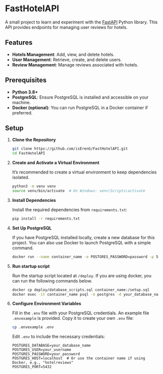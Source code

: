 # FastHotelAPI

A small project to learn and experiment with the [FastAPI](https://fastapi.tiangolo.com/) Python library. This API provides endpoints for managing user reviews for hotels.

## Features

- **Hotels Management**: Add, view, and delete hotels.
- **User Management**: Retrieve, create, and delete users.
- **Review Management**: Manage reviews associated with hotels.

## Prerequisites

- **Python 3.8+**
- **PostgreSQL**: Ensure PostgreSQL is installed and accessible on your machine.
- **Docker (optional)**: You can run PostgreSQL in a Docker container if preferred.

## Setup

1. **Clone the Repository**

   ```bash
   git clone https://github.com/isErenG/FastHotelAPI.git
   cd FastHotelAPI
   ```

2. **Create and Activate a Virtual Environment**

   It’s recommended to create a virtual environment to keep dependencies isolated.

   ```bash
   python3 -m venv venv
   source venv/bin/activate  # On Windows: venv\Scripts\activate
   ```

3. **Install Dependencies**

   Install the required dependencies from `requirements.txt`:

   ```bash
   pip install -r requirements.txt
   ```

4. **Set Up PostgreSQL**

   If you have PostgreSQL installed locally, create a new database for this project. You can also use Docker to launch PostgreSQL with a simple command.

   ```bash
   docker run --name container_name -e POSTGRES_PASSWORD=password -p 5432:5432 -d postgres
   ```
5. **Run startup script**

    Run the startup script located at `/deploy`. If you are using docker, you can run the following commands below.
    
    ```bash
    docker cp deploy/database_scripts.sql container_name:/setup.sql
    docker exec -it container_name psql -U postgres -d your_database_name -f /setup.sql
   ```


6. **Configure Environment Variables**

   Fill in the `.env` file with your PostgreSQL credentials. An example file `.envexample` is provided. Copy it to create your own `.env` file:

   ```bash
   cp .envexample .env
   ```

   Edit `.env` to include the necessary credentials:

   ```env
   POSTGRES_DATABASE=your_database_name
   POSTGRES_USER=your_username
   POSTGRES_PASSWORD=your_password
   POSTGRES_HOST=localhost  # Or use the container name if using Docker, e.g., "hotelreviews"
   POSTGRES_PORT=5432
   ```
